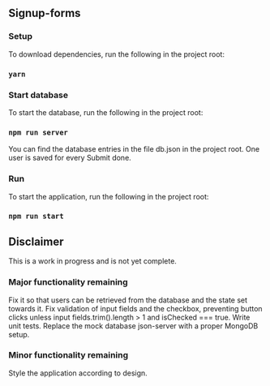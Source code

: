 ## Signup-forms

### Setup
To download dependencies, run the following in the project root:

### `yarn`

### Start database
To start the database, run the following in the project root:

### `npm run server`

You can find the database entries in the file db.json in the project root. 
One user is saved for every Submit done.

### Run
To start the application, run the following in the project root:

### `npm run start`



## Disclaimer

This is a work in progress and is not yet complete.

### Major functionality remaining
Fix it so that users can be retrieved from the database and the state set towards it.
Fix validation of input fields and the checkbox, preventing button clicks unless input fields.trim().length > 1 and isChecked === true.
Write unit tests.
Replace the mock database json-server with a proper MongoDB setup.

### Minor functionality remaining
Style the application according to design.

